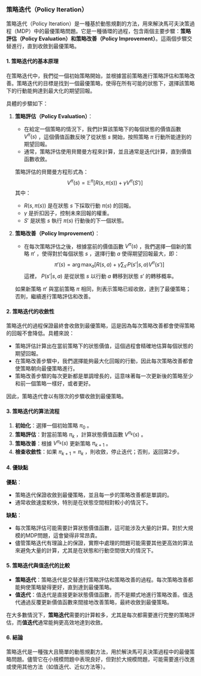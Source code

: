 ### 策略迭代（Policy Iteration）

策略迭代（Policy Iteration）是一種基於動態規劃的方法，用來解決馬可夫決策過程（MDP）中的最優策略問題。它是一種循環的過程，包含兩個主要步驟：**策略評估（Policy Evaluation）**和**策略改善（Policy Improvement）**。這兩個步驟交替進行，直到收斂到最優策略。

#### 1. 策略迭代的基本原理

在策略迭代中，我們從一個初始策略開始，並根據當前策略進行策略評估和策略改善。策略迭代的目標是找到一個最優策略，使得在所有可能的狀態下，選擇該策略下的行動能夠達到最大化的期望回報。

具體的步驟如下：

1. **策略評估（Policy Evaluation）**：
   - 在給定一個策略的情況下，我們計算該策略下的每個狀態的價值函數  $`V^\pi(s)`$ ，這個價值函數反映了從狀態  $`s`$  開始，按照策略  $`\pi`$  行動所能達到的期望回報。
   - 通常，策略評估使用貝爾曼方程來計算，並且通常是迭代計算，直到價值函數收斂。
   
   策略評估的貝爾曼方程形式為：
   $$V^\pi(s) = \mathbb{E}^\pi \left[ R(s, \pi(s)) + \gamma V^\pi(S') \right]$$
   其中：
   -  $`R(s, \pi(s))`$  是在狀態  $`s`$  下採取行動  $`\pi(s)`$  的回報。
   -  $`\gamma`$  是折扣因子，控制未來回報的權重。
   -  $`S'`$  是狀態  $`s`$  執行  $`\pi(s)`$  行動後的下一個狀態。

2. **策略改善（Policy Improvement）**：
   - 在每次策略評估之後，根據當前的價值函數  $`V^\pi(s)`$ ，我們選擇一個新的策略  $`\pi'`$ ，使得對於每個狀態  $`s`$ ，選擇行動  $`a`$  使得期望回報最大，即：
   $$\pi'(s) = \arg\max_a \left[ R(s, a) + \gamma \sum_{s'} P(s'|s, a) V^\pi(s') \right]$$
   這裡， $`P(s'|s, a)`$  是從狀態  $`s`$  以行動  $`a`$  轉移到狀態  $`s'`$  的轉移概率。

   如果新策略  $`\pi'`$  與當前策略  $`\pi`$  相同，則表示策略已經收斂，達到了最優策略；否則，繼續進行策略評估和改善。

#### 2. 策略迭代的收斂性

策略迭代的過程保證最終會收斂到最優策略，這是因為每次策略改善都會使得策略的回報不會降低。具體來說：

- 策略評估計算出在當前策略下的狀態價值，這個過程會精確地估算每個狀態的期望回報。
- 在策略改善步驟中，我們選擇能夠最大化回報的行動，因此每次策略改善都會使策略朝向最優策略進行。
- 策略改善步驟的每次更新都是單調增長的，這意味著每一次更新後的策略至少和前一個策略一樣好，或者更好。

因此，策略迭代會以有限次的步驟收斂到最優策略。

#### 3. 策略迭代的算法流程

1. **初始化**：選擇一個初始策略  $`\pi_0`$ 。
2. **策略評估**：對當前策略  $`\pi_k`$ ，計算狀態價值函數  $`V^{\pi_k}(s)`$ 。
3. **策略改善**：根據  $`V^{\pi_k}(s)`$  更新策略  $`\pi_{k+1}`$ 。
4. **檢查收斂性**：如果  $`\pi_{k+1} = \pi_k`$ ，則收斂，停止迭代；否則，返回第2步。

#### 4. 優缺點

**優點**：
- 策略迭代保證收斂到最優策略，並且每一步的策略改善都是單調的。
- 通常收斂速度較快，特別是在狀態空間相對較小的情況下。

**缺點**：
- 每次策略評估可能需要計算狀態價值函數，這可能涉及大量的計算。對於大規模的MDP問題，這會變得非常昂貴。
- 儘管策略迭代有理論上的保證，實際中處理的問題可能需要其他更高效的算法來避免大量的計算，尤其是在狀態和行動空間很大的情況下。

#### 5. 策略迭代與值迭代的比較

- **策略迭代**：策略迭代是交替進行策略評估和策略改善的過程。每次策略改善都能夠使策略變得更好，直到達到最優策略。
- **值迭代**：值迭代是直接更新狀態價值函數，而不是顯式地進行策略改善。值迭代通過反覆更新價值函數來間接地改善策略，最終收斂到最優策略。

在大多數情況下，**策略迭代**需要的計算較多，尤其是每次都需要進行完整的策略評估，而**值迭代**通常能夠更高效地達到收斂。

#### 6. 結論

策略迭代是一種強大且簡單的動態規劃方法，用於解決馬可夫決策過程中的最優策略問題。儘管它在小規模問題中表現良好，但對於大規模問題，可能需要進行改進或使用其他方法（如值迭代、近似方法等）。